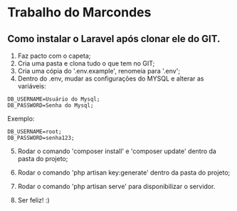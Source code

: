 # Trabalho do Marcondes

## Como instalar o Laravel após clonar ele do GIT.

1. Faz pacto com o capeta;
2. Cria uma pasta e clona tudo o que tem no GIT;
3. Cria uma cópia do '.env.example', renomeia para '.env';
4. Dentro do .env, mudar as configurações do MYSQL e alterar as variáveis:
```DB_DATABASE=Banco de dados;
DB_USERNAME=Usuário do Mysql;
DB_PASSWORD=Senha do Mysql;
```
Exemplo:
```DB_DATABASE=trabalho;
DB_USERNAME=root;
DB_PASSWORD=senha123;
```
5. Rodar o comando 'composer install' e 'composer update' dentro da pasta do projeto;

6. Rodar o comando 'php artisan key:generate' dentro da pasta do projeto;

7. Rodar o comando 'php artisan serve' para disponibilizar o servidor.

8. Ser feliz! :) 
